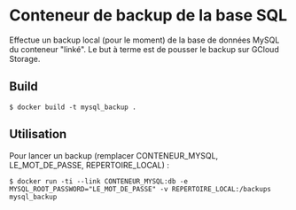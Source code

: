 # Conteneur de backup de la base SQL

Effectue un backup local (pour le moment) de la base de données MySQL du conteneur "linké".
Le but à terme est de pousser le backup sur GCloud Storage.

## Build  

    $ docker build -t mysql_backup .

## Utilisation

Pour lancer un backup (remplacer CONTENEUR_MYSQL, LE_MOT_DE_PASSE, REPERTOIRE_LOCAL) : 

    $ docker run -ti --link CONTENEUR_MYSQL:db -e MYSQL_ROOT_PASSWORD="LE_MOT_DE_PASSE" -v REPERTOIRE_LOCAL:/backups mysql_backup 

